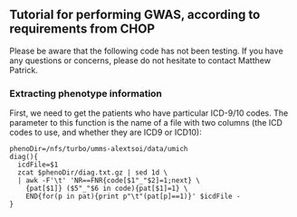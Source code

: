 ## Tutorial for performing GWAS, according to requirements from CHOP

Please be aware that the following code has not been testing. If you have any questions or concerns, please do not hesitate to contact Matthew Patrick.

### Extracting phenotype information

First, we need to get the patients who have particular ICD-9/10 codes. The parameter to this function is the name of a file with two columns (the ICD codes to use, and whether they are ICD9 or ICD10):
```
phenoDir=/nfs/turbo/umms-alextsoi/data/umich
diag(){
  icdFile=$1
  zcat $phenoDir/diag.txt.gz | sed 1d \
  | awk -F'\t' 'NR==FNR{code[$1"_"$2]=1;next} \
    {pat[$1]} ($5"_"$6 in code){pat[$1]=1} \
    END{for(p in pat){print p"\t"(pat[p]==1)}' $icdFile -
}
```
